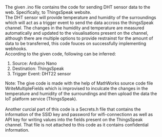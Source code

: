 The given .ino file contains the code for sending DHT sensor data to the web. Specifically, to ThingsSpeak website. \
The DHT sensor will provide temperature and humidity of the surroundings which will act as a trigger event to send the data accross the thingsSpeak channel. The changes in the humidity and temperature are measured automatically and updated to the visualisations present on the channel, although there are multiple options to provide restrainst for the amount of data to be transferred, this code fouces on successfully implementing webhooks.\
According to the given code, following can be inferred:
1. Source: Arduino Nano
2. Destination: ThingsSpeak
3. Trigger Event: DHT22 sensor

Note: The give code is made with the help of MathWorks source code file WriteMultipleFields which is improvised to inculcate the changes in the temperature and humidity of the surroundings and then upload the data the IoT platform service (ThingsSpeak).\
\
Another curcial part of this code is a Secrets.h file that contains the information of the SSID key and password for wifi-connectionn as well as API key for writing values into the fields present on the ThingsSpeak channel. That file is not attached to this code as it contains confidential information.

